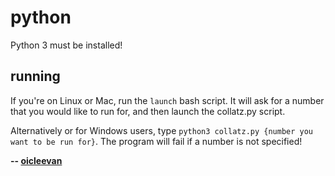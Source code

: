 # python

Python 3 must be installed!

## running

If you're on Linux or Mac, run the `launch` bash script. It will ask for a number that you would like to run for, and then launch the collatz.py script.  

Alternatively or for Windows users, type `python3 collatz.py {number you want to be run for}`. The program will fail if a number is not specified!

**-- [oicleevan](https://oicleevan.github.io/)**
